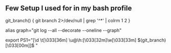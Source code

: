 ## Few Setup I used for in my bash profile 

git_branch() {
  git branch 2>/dev/null | grep '^*' | colrm 1 2
}

alias graph="git log --all --decorate --oneline --graph"

export PS1="[\d \t\[\033[36m\] \u@\h:\[\033[32m\]\w\[\033[33m\] \$(git_branch)\[\033[00m\]]$ "
